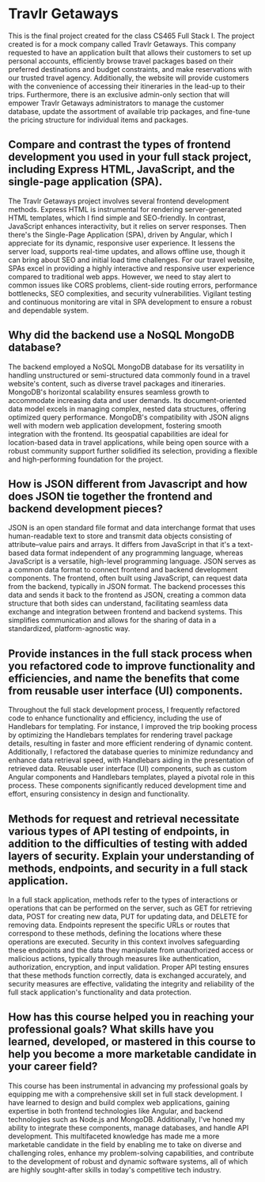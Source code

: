 # Travlr Getaways
This is the final project created for the class CS465 Full Stack I. The project created is for a mock company called Travlr Getaways. This company requested to have an application built that allows their customers to set up personal accounts, efficiently browse travel packages based on their preferred destinations and budget constraints, and make reservations with our trusted travel agency. Additionally, the website will provide customers with the convenience of accessing their itineraries in the lead-up to their trips. Furthermore, there is an exclusive admin-only section that will empower Travlr Getaways administrators to manage the customer database, update the assortment of available trip packages, and fine-tune the pricing structure for individual items and packages. 

## Compare and contrast the types of frontend development you used in your full stack project, including Express HTML, JavaScript, and the single-page application (SPA).

The Travlr Getaways project involves several frontend development methods. Express HTML is instrumental for rendering server-generated HTML templates, which I find simple and SEO-friendly. In contrast, JavaScript enhances interactivity, but it relies on server responses. Then there's the Single-Page Application (SPA), driven by Angular, which I appreciate for its dynamic, responsive user experience. It lessens the server load, supports real-time updates, and allows offline use, though it can bring about SEO and initial load time challenges. For our travel website, SPAs excel in providing a highly interactive and responsive user experience compared to traditional web apps. However, we need to stay alert to common issues like CORS problems, client-side routing errors, performance bottlenecks, SEO complexities, and security vulnerabilities. Vigilant testing and continuous monitoring are vital in SPA development to ensure a robust and dependable system.

## Why did the backend use a NoSQL MongoDB database?

The backend employed a NoSQL MongoDB database for its versatility in handling unstructured or semi-structured data commonly found in a travel website's content, such as diverse travel packages and itineraries. MongoDB's horizontal scalability ensures seamless growth to accommodate increasing data and user demands. Its document-oriented data model excels in managing complex, nested data structures, offering optimized query performance. MongoDB's compatibility with JSON aligns well with modern web application development, fostering smooth integration with the frontend. Its geospatial capabilities are ideal for location-based data in travel applications, while being open source with a robust community support further solidified its selection, providing a flexible and high-performing foundation for the project.

## How is JSON different from Javascript and how does JSON tie together the frontend and backend development pieces?

JSON is an open standard file format and data interchange format that uses human-readable text to store and transmit data objects consisting of attribute–value pairs and arrays. It differs from JavaScript in that it's a text-based data format independent of any programming language, whereas JavaScript is a versatile, high-level programming language. JSON serves as a common data format to connect frontend and backend development components. The frontend, often built using JavaScript, can request data from the backend, typically in JSON format. The backend processes this data and sends it back to the frontend as JSON, creating a common data structure that both sides can understand, facilitating seamless data exchange and integration between frontend and backend systems. This simplifies communication and allows for the sharing of data in a standardized, platform-agnostic way.

## Provide instances in the full stack process when you refactored code to improve functionality and efficiencies, and name the benefits that come from reusable user interface (UI) components.

Throughout the full stack development process, I frequently refactored code to enhance functionality and efficiency, including the use of Handlebars for templating. For instance, I improved the trip booking process by optimizing the Handlebars templates for rendering travel package details, resulting in faster and more efficient rendering of dynamic content. Additionally, I refactored the database queries to minimize redundancy and enhance data retrieval speed, with Handlebars aiding in the presentation of retrieved data. Reusable user interface (UI) components, such as custom Angular components and Handlebars templates, played a pivotal role in this process. These components significantly reduced development time and effort, ensuring consistency in design and functionality. 

## Methods for request and retrieval necessitate various types of API testing of endpoints, in addition to the difficulties of testing with added layers of security. Explain your understanding of methods, endpoints, and security in a full stack application.

In a full stack application, methods refer to the types of interactions or operations that can be performed on the server, such as GET for retrieving data, POST for creating new data, PUT for updating data, and DELETE for removing data. Endpoints represent the specific URLs or routes that correspond to these methods, defining the locations where these operations are executed. Security in this context involves safeguarding these endpoints and the data they manipulate from unauthorized access or malicious actions, typically through measures like authentication, authorization, encryption, and input validation. Proper API testing ensures that these methods function correctly, data is exchanged accurately, and security measures are effective, validating the integrity and reliability of the full stack application's functionality and data protection.

## How has this course helped you in reaching your professional goals? What skills have you learned, developed, or mastered in this course to help you become a more marketable candidate in your career field?

This course has been instrumental in advancing my professional goals by equipping me with a comprehensive skill set in full stack development. I have learned to design and build complex web applications, gaining expertise in both frontend technologies like Angular, and backend technologies such as Node.js and MongoDB. Additionally, I've honed my ability to integrate these components, manage databases, and handle API development. This multifaceted knowledge has made me a more marketable candidate in the field by enabling me to take on diverse and challenging roles, enhance my problem-solving capabilities, and contribute to the development of robust and dynamic software systems, all of which are highly sought-after skills in today's competitive tech industry. 
